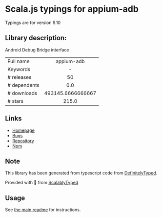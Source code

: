 
# Scala.js typings for appium-adb

Typings are for version 9.10

## Library description:
Android Debug Bridge interface

|                    |                 |
| ------------------ | :-------------: |
| Full name          | appium-adb |
| Keywords           | - |
| # releases         | 50 |
| # dependents       | 0.0 |
| # downloads        | 493145.6666666667 |
| # stars            | 215.0 |

## Links
- [Homepage](https://github.com/appium/appium-adb)
- [Bugs](https://github.com/appium/appium-adb/issues)
- [Repository](https://github.com/appium/appium-adb)
- [Npm](https://www.npmjs.com/package/appium-adb)
    


## Note
This library has been generated from typescript code from [DefinitelyTyped](https://definitelytyped.org).

Provided with :purple_heart: from [ScalablyTyped](https://github.com/oyvindberg/ScalablyTyped)

## Usage
See [the main readme](../../readme.md) for instructions.


